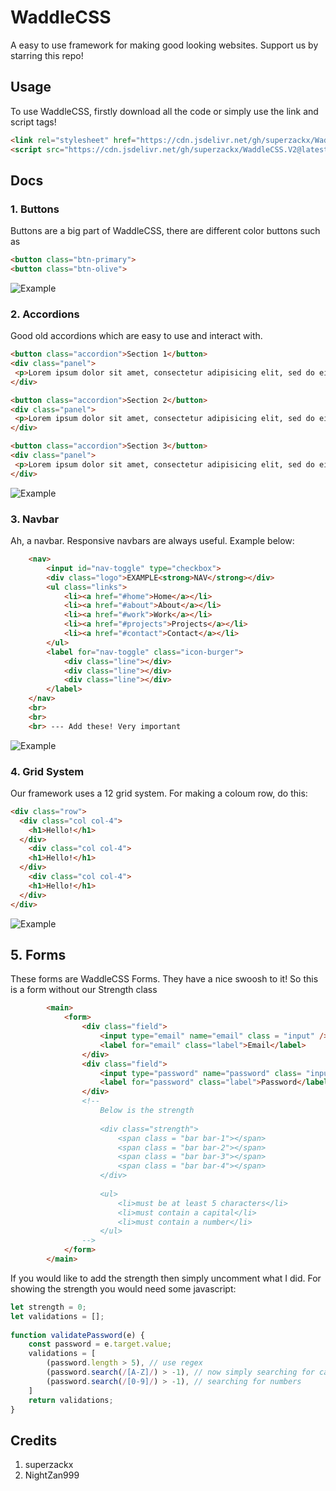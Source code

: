 # WaddleCSS

A easy to use framework for making good looking websites. Support us by starring this repo!

## Usage

To use WaddleCSS, firstly download all the code or simply use the link and script tags!
```html
<link rel="stylesheet" href="https://cdn.jsdelivr.net/gh/superzackx/WaddleCSS.V2@latest/app.css">
<script src="https://cdn.jsdelivr.net/gh/superzackx/WaddleCSS.V2@latest/script.js"></script>
```

## Docs

### 1. Buttons

Buttons are a big part of WaddleCSS, there are different color buttons such as
 ```html
 <button class="btn-primary">
 <button class="btn-olive">
 ```

 ![Example](https://github.com/superzackx/WaddleCSS.V2/blob/main/asset/btn.png)
 
 ### 2. Accordions
 
 Good old accordions which are easy to use and interact with.
 ```html
 <button class="accordion">Section 1</button>
<div class="panel">
  <p>Lorem ipsum dolor sit amet, consectetur adipisicing elit, sed do eiusmod tempor incididunt ut labore et dolore magna aliqua. Ut enim ad minim veniam, quis nostrud exercitation ullamco laboris nisi ut aliquip ex ea commodo consequat.</p>
</div>

<button class="accordion">Section 2</button>
<div class="panel">
  <p>Lorem ipsum dolor sit amet, consectetur adipisicing elit, sed do eiusmod tempor incididunt ut labore et dolore magna aliqua. Ut enim ad minim veniam, quis nostrud exercitation ullamco laboris nisi ut aliquip ex ea commodo consequat.</p>
</div>

<button class="accordion">Section 3</button>
<div class="panel">
  <p>Lorem ipsum dolor sit amet, consectetur adipisicing elit, sed do eiusmod tempor incididunt ut labore et dolore magna aliqua. Ut enim ad minim veniam, quis nostrud exercitation ullamco laboris nisi ut aliquip ex ea commodo consequat.</p>
</div>
 ```
 ![Example](https://github.com/superzackx/WaddleCSS.V2/blob/main/asset/acc.png)
 
### 3. Navbar

Ah, a navbar. Responsive navbars are always useful. Example below:

```html
    <nav>
        <input id="nav-toggle" type="checkbox">
        <div class="logo">EXAMPLE<strong>NAV</strong></div>
        <ul class="links">
            <li><a href="#home">Home</a></li>
            <li><a href="#about">About</a></li>
            <li><a href="#work">Work</a></li>
            <li><a href="#projects">Projects</a></li>
            <li><a href="#contact">Contact</a></li>
        </ul>
        <label for="nav-toggle" class="icon-burger">
            <div class="line"></div>
            <div class="line"></div>
            <div class="line"></div>
        </label>
    </nav>
    <br>
    <br>
    <br> --- Add these! Very important
```

![Example](https://github.com/superzackx/WaddleCSS.V2/blob/main/asset/nav.png)

### 4. Grid System

Our framework uses a 12 grid system. For making a coloum row, do this:
```html
<div class="row">
  <div class="col col-4">
    <h1>Hello!</h1>
  </div>
    <div class="col col-4">
    <h1>Hello!</h1>
  </div>
    <div class="col col-4">
    <h1>Hello!</h1>
  </div>
</div>
```
![Example](https://github.com/superzackx/WaddleCSS.V2/blob/main/asset/grid.png)

## 5. Forms
These forms are WaddleCSS Forms. They have a nice swoosh to it!
So this is a form without our Strength class
```html
        <main>
            <form>
                <div class="field">
                    <input type="email" name="email" class = "input" />
                    <label for="email" class="label">Email</label>
                </div>
                <div class="field">
                    <input type="password" name="password" class= "input" />
                    <label for="password" class="label">Password</label>
                </div>
                <!--        
                    Below is the strength
                        
                    <div class="strength">
                        <span class = "bar bar-1"></span>
                        <span class = "bar bar-2"></span>
                        <span class = "bar bar-3"></span>
                        <span class = "bar bar-4"></span>
                    </div>
                    
                    <ul>
                        <li>must be at least 5 characters</li>
                        <li>must contain a capital</li>
                        <li>must contain a number</li>
                    </ul>
                -->
            </form>
        </main>
```
If you would like to add the strength then simply uncomment what I did. 
For showing the strength you would need some javascript:
```js
let strength = 0;
let validations = []; 
            
function validatePassword(e) {
    const password = e.target.value;
    validations = [
        (password.length > 5), // use regex
        (password.search(/[A-Z]/) > -1), // now simply searching for cap letters
        (password.search(/[0-9]/) > -1), // searching for numbers
    ]
    return validations; 
}
```


## Credits
1. superzackx
2. NightZan999
